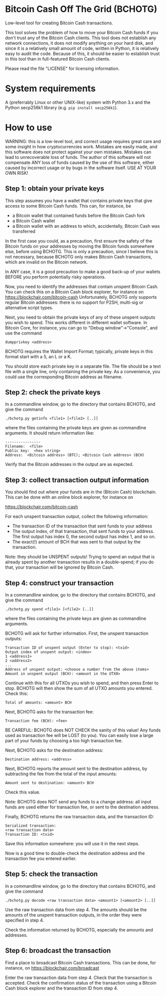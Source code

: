 Bitcoin Cash Off The Grid (BCHOTG)
==================================

Low-level tool for creating Bitcoin Cash transactions.

This tool solves the problem of how to move your Bitcoin Cash funds if you
don't trust any of the Bitcoin Cash clients. This tool does not establish any
network connections, it does not modify anything on your hard disk, and since it
is a relatively small amount of code, written in Python, it is relatively easy
to audit the code. Because of this, it should be easier to establish trust in
this tool than in full-featured Bitcoin Cash clients.

Please read the file "LICENSE" for licensing information.


System requirements
===================

A (preferrably Linux or other UNIX-like) system with Python 3.x and the Python
secp256k1 library (e.g. `pip install secp256k1`).

How to use
==========

WARNING: this is a low-level tool, and correct usage requires great care and
some insight in how cryptocurrencies work. Mistakes are easily made, and this
software does not protect against your own mistakes. Mistakes can lead to
unrecoverable loss of funds. The author of this software will not compensate
ANY loss of funds caused by the use of this software, either caused by incorrect
usage or by bugs in the software itself. USE AT YOUR OWN RISK!

Step 1: obtain your private keys
--------------------------------
This step assumes you have a wallet that contains private keys that give access
to some Bitcoin Cash funds. This can, for instance, be

 * a Bitcoin wallet that contained funds before the Bitcoin Cash fork
 * a Bitcoin Cash wallet
 * a Bitcoin wallet with an address to which, accidentally, Bitcoin Cash was
   transferred

In the first case you could, as a precaution, first ensure the safety of the
Bitcoin funds on your addresses by moving the Bitcoin funds somewhere else,
before using BCHOTG. This is only a precaution, since I believe this is not
necessary, because BCHOTG only makes Bitcoin Cash transactions, which are
invalid on the Bitcoin network.

In ANY case, it is a good precaution to make a good back-up of your wallets
BEFORE you perform potentially risky operations.

Now, you need to identify the addresses that contain unspent Bitcoin Cash.
You can check this on a Bitcoin Cash block explorer, for instance on
https://blockchair.com/bitcoin-cash
Unfortunately, BCHOTG only supports regular Bitcoin addresses: there is no
support for P2SH, multi-sig or alternative script types.

Next, you need to obtain the private keys of any of these unspent outputs you
wish to spend. This works different in different wallet software. In Bitcoin
Core, for instance, you can go to "Debug window"->"Console", and use the command

	dumpprivkey <address>

BCHOTG requires the Wallet Import Format; typically, private keys in this format
start with a 5, an L or a K.

You should store each private key in a separate file. The file should be a text
file with a single line, only containing the private key. As a convenience, you
could use the corresponding Bitcoin address as filename.

Step 2: check the private keys
------------------------------
In a commandline window, go to the directory that contains BCHOTG, and give
the command

	./bchotg.py getinfo <file1> [<file2> [..]]

where the files containing the private keys are given as commandline arguments.
It should return information like:

	----------------
	Filename:  <file>
	Public key:  <hex string>
	Address:  <Bitcoin address> (BTC); <Bitcoin Cash address> (BCH)

Verify that the Bitcoin addresses in the output are as expected.

Step 3: collect transaction output information
----------------------------------------------
You should find out where your funds are in the (Bitcoin Cash) blockchain.
This can be done with an online block explorer, for instance on

https://blockchair.com/bitcoin-cash

For each unspent transaction output, collect the following information:

 * The transaction ID of the transaction that sent funds to your address
 * The output index, of that transaction, that sent funds to your address.
   The first output has index 0, the second output has index 1, and so on.
 * The exact(!) amount of BCH that was sent to that output by the transaction.

Note: they should be UNSPENT outputs! Trying to spend an output that is already
spent by another transaction results in a double-spend; if you do that, your
transaction will be ignored by Bitcoin Cash.

Step 4: construct your transaction
----------------------------------
In a commandline window, go to the directory that contains BCHOTG, and give
the command

	./bchotg.py spend <file1> [<file2> [..]]

where the files containing the private keys are given as commandline arguments.

BCHOTG will ask for further information. First, the unspent transaction outputs:

	Transaction ID of unspent output (Enter to stop): <txid>
	Output index of unspent output: <index>
	1 <address1>
	2 <address2>
	...
	Address of unspent output: <choose a number from the above items>
	Amount in unspent output (BCH): <amount in the UTXO>

Continue with this for all UTXOs you wish to spend, and then press Enter to stop.
BCHOTG will then show the sum of all UTXO amounts you entered. Check this:

	Total of amounts: <amount> BCH

Next, BCHOTG asks for the transaction fee:

	Transaction fee (BCH): <fee>

BE CAREFUL: BCHOTG does NOT CHECK the sanity of this value! Any funds used as
transaction fee will be LOST (to you). You can easily lose a large part of your
funds by choosing a too high transaction fee.

Next, BCHOTG asks for the destination address:

	Destination address: <address>

Next, BCHOTG reports the amount sent to the destination address, by subtracting
the fee from the total of the input amounts:

	Amount sent to destination: <amount> BCH

Check this value.

Note: BCHOTG does NOT send any funds to a change address: all input funds are
used either for transaction fee, or sent to the destination address.

Finally, BCHOTG returns the raw transaction data, and the transaction ID:

	Serialized transaction:
	<raw transaction data>
	Transaction ID: <txid>

Save this information somewhere: you will use it in the next steps.

Now is a good time to double-check the destination address and the transaction
fee you entered earlier.

Step 5: check the transaction
-----------------------------

In a commandline window, go to the directory that contains BCHOTG, and give
the command

	./bchotg.py decode <raw transaction data> <amount1> [<amount2> [..]]

Use the raw transaction data from step 4. The amounts should be the amounts of
the unspent transaction outputs, in the order they were specified in step 4.

Check the information returned by BCHOTG, especially the amounts and addresses.

Step 6: broadcast the transaction
---------------------------------

Find a place to broadcast Bitcoin Cash transactions. This can be done, for
instance, on
https://blockchair.com/broadcast

Enter the raw transaction data from step 4. Check that the transaction is
accepted. Check the confirmation status of the transaction using a Bitcoin
Cash block explorer and the transaction ID from step 4.

